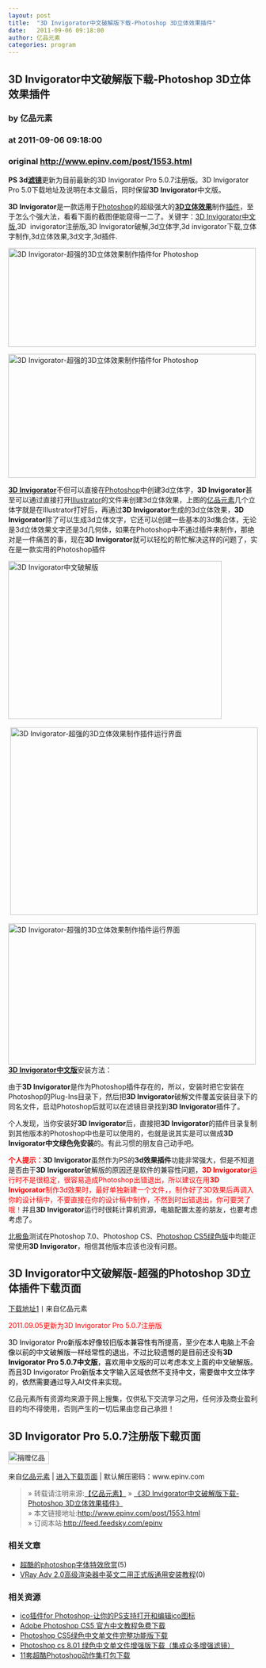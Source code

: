 ```yaml
---
layout: post
title:  "3D Invigorator中文破解版下载-Photoshop 3D立体效果插件"
date:   2011-09-06 09:18:00
author: 亿品元素
categories: program
---
```


## 3D Invigorator中文破解版下载-Photoshop 3D立体效果插件
### by 亿品元素
### at 2011-09-06 09:18:00
### original <http://www.epinv.com/post/1553.html>

<p><strong>PS 3d<span><a href="http://www.epinv.com/" title="滤镜">滤镜</a></span></strong>更新为目前最新的3D Invigorator Pro 5.0.7注册版。3D Invigorator Pro 5.0下载地址及说明在本文最后，同时保留<strong>3D Invigorator</strong>中文版。</p><p><strong>3D Invigorator</strong>是一款适用于<a href="http://www.epinv.com/post/717.html">Photoshop</a>的超级强大的<strong><a href="http://www.epinv.com/post/1553.html">3D立体效果</a></strong>制作<span><a href="http://www.epinv.com/" title="插件">插件</a></span>，至于怎么个强大法，看看下面的截图便能窥得一二了。关键字：<a href="http://www.epinv.com/post/1553.html">3D Invigorator中文版</a>,3D  invigorator注册版,3D Invigorator破解,3d立体字,3d invigorator下载,立体字制作,3d立体效果,3d文字,3d插件.</p><p><a href="http://www.epinv.com/post/1553.html"><img src="http://www.epinv.com/wp-content/uploads/img/a9c04054a951_72A0/3DInvigorator3DforPhotoshop.jpg" alt="3D Invigorator-超强的3D立体效果制作插件for Photoshop" width="500" height="200"></a></p><p><img src="http://www.epinv.com/wp-content/uploads/img/a9c04054a951_72A0/3DInvigorator3DforPhotoshop.png" alt="3D Invigorator-超强的3D立体效果制作插件for Photoshop" width="500" height="250"></p><p><strong><a href="http://www.epinv.com/post/1553.html">3D Invigorator</a></strong>不但可以直接在<span><a href="http://www.epinv.com/post/717.html" title="Photoshop">Photoshop</a></span>中创建3d立体字，<strong>3D Invigorator</strong>甚至可以通过直接打开<a href="http://www.epinv.com/post/718.html">Illustrator</a>的文件来创建3d立体效果，上图的<span><a href="http://www.epinv.com/" title="亿品元素">亿品元素</a></span>几个立体字就是在Illustrator打好后，再通过<strong>3D Invigorator</strong>生成的3d立体效果，<strong>3D Invigorator</strong>除了可以生成3d立体文字，它还可以创建一些基本的3d集合体，无论是3d立体效果文字还是3d几何体，如果在Photoshop中不通过插件来制作，那绝对是一件痛苦的事，现在<strong>3D Invigorator</strong>就可以轻松的帮忙解决这样的问题了，实在是一款实用的Photoshop插件</p><p><img src="http://www.epinv.com/wp-content/uploads/img/a9c04054a951_72A0/image.png" alt="3D Invigorator中文破解版" width="431" height="319"> </p><p> <a href="http://www.epinv.com/post/1553.html"><img src="http://www.epinv.com/wp-content/uploads/img/a9c04054a951_72A0/3DInvigorator3D.png" alt="3D Invigorator-超强的3D立体效果制作插件运行界面" width="500" height="379"></a></p><p><a href="http://www.epinv.com/post/1553.html"><img src="http://www.epinv.com/wp-content/uploads/img/a9c04054a951_72A0/ScreenShot00006.jpg" alt="3D Invigorator-超强的3D立体效果制作插件运行界面" width="500" height="285"></a><strong><a href="http://www.epinv.com/post/1553.html">3D Invigorator中文版</a></strong>安装方法：</p><p>由于<strong>3D Invigorator</strong>是作为Photoshop插件存在的，所以，安装时把它安装在Photoshop的Plug-Ins目录下，然后把<strong>3D Invigorator</strong>破解文件覆盖安装目录下的同名文件，启动Photoshop后就可以在滤镜目录找到<strong>3D Invigorator</strong>插件了。</p><p>个人发现，当你安装好<strong>3D Invigorator</strong>后，直接把<strong>3D Invigorator</strong>的插件目录复制到其他版本的Photoshop中也是可以使用的，也就是说其实是可以做成<strong>3D Invigorator中文绿色免安装</strong>的。有此习惯的朋友自己动手吧。</p><p><strong><span style="color:#ff0000">个人提示：</span>3D Invigorator</strong>虽然作为PS的<strong>3d效果插件</strong>功能非常强大，但是不知道是否由于<strong>3D Invigorator</strong>破解版的原因还是软件的兼容性问题，<span style="color:#ff0000"><strong>3D Invigorator</strong>运行时不是很稳定，很容易造成Photoshop出错退出，所以建议在用<strong>3D Invigorator</strong>制作3d效果时，最好单独新建一个文件，，制作好了3D效果后再调入你的设计稿中，不要直接在你的设计稿中制作，不然到时出错退出，你可要哭了哦！</span>并且<strong>3D Invigorator</strong>运行时很耗计算机资源，电脑配置太差的朋友，也要考虑考虑了。</p><p><span><a href="http://www.epinv.com/" title="北极鱼">北极鱼</a></span>测试在Photoshop 7.0、Photoshop CS、<a href="http://www.epinv.com/post/717.html">Photoshop CS5绿色版</a>中均能正常使用<strong>3D Invigorator</strong>，相信其他版本应该也没有问题。</p><h2>3D Invigorator中文破解版-超强的Photoshop 3D立体插件下载页面</h2><p><a href="http://down.qiannao.com/space/file/jxyun99/share/2010/10/24/3d-7acb-4f53-6548-679c-63d2-4ef6for-0020PS.rar/.page" rel="nofollow">下载地址1</a>丨来自亿品元素</p><p><span style="color:#ff0000">2011.09.05更新为3D Invigorator Pro 5.0.7注册版</span></p><p><span style="color:#000000">3D Invigorator Pro新版本好像较旧版本兼容性有所提高，至少在本人电脑上不会像以前的中文破解版一样经常性的退出，不过比较遗憾的是目前还没有<strong>3D Invigorator Pro 5.0.7中文版</strong>，喜欢用中文版的可以考虑本文上面的中文破解版。而且3D Invigorator Pro新版本文字输入区域依然不支持中文，需要做中文立体字的，依然需要通过导入AI文件来实现。</span></p><p>亿品元素所有资源均来源于网上搜集，仅供私下交流学习之用，任何涉及商业盈利目的均不得使用，否则产生的一切后果由您自己承担！</p><h2>3D Invigorator Pro 5.0.7注册版下载页面</h2><div><p><a href="https://mai.alipay.com/p.htm?id=2011092200611836" rel="nofollow"><img src="http://www.epinv.com/wp-content/themes/ep/img/juanzeng.png" alt="捐赠亿品元素" width="82" height="26"></a><p></p> 来自<a href="http://www.epinv.com">亿品元素</a> | <a href="http://www.epinv.com/download?id=1553" rel="nofollow">进入下载页面</a> | 默认解压密码：www.epinv.com</p></div><blockquote><div> » 转载请注明来源:<a title="亿品元素设计资源" href="http://www.epinv.com/">【亿品元素】</a> » <a rel="bookmark" title="3D Invigorator中文破解版下载-Photoshop 3D立体效果插件" href="http://www.epinv.com/post/1553.html">《3D Invigorator中文破解版下载-Photoshop 3D立体效果插件》</a></div><div> » 本文链接地址:<a rel="bookmark" title="3D Invigorator中文破解版下载-Photoshop 3D立体效果插件" href="http://www.epinv.com/post/1553.html">http://www.epinv.com/post/1553.html</a></div><div> » 订阅本站:<a title="亿品元素设计资源" href="http://feed.feedsky.com/epinv">http://feed.feedsky.com/epinv</a></div></blockquote><h3>相关文章</h3><ul><li><a href="http://www.epinv.com/post/2121.html" title="超酷的photoshop字体特效欣赏 2011.02.13">超酷的photoshop字体特效欣赏</a>(5)</li><li><a href="http://www.epinv.com/post/2020.html" title="VRay Adv 2.0高级渲染器中英文二用正式版通用安装教程 2011.01.12">VRay Adv 2.0高级渲染器中英文二用正式版通用安装教程</a>(0)</li></ul><div><h3>相关资源</h3><ul><li><a title="ico插件for Photoshop-让你的PS支持打开和编辑ico图标" href="http://www.epinv.com/post/2692.html" rel="bookmark">ico插件for Photoshop-让你的PS支持打开和编辑ico图标</a></li><li><a title="Adobe Photoshop CS5 官方中文教程免费下载" href="http://www.epinv.com/post/2714.html" rel="bookmark">Adobe Photoshop CS5 官方中文教程免费下载</a></li><li><a title="Photoshop CS5绿色中文单文件完整功能版下载" href="http://www.epinv.com/post/370.html" rel="bookmark">Photoshop CS5绿色中文单文件完整功能版下载</a></li><li><a title="Photoshop cs 8.01 绿色中文单文件增强版下载（集成众多增强滤镜）" href="http://www.epinv.com/post/2715.html" rel="bookmark">Photoshop cs 8.01 绿色中文单文件增强版下载（集成众多增强滤镜）</a></li><li><a title="11套超酷Photoshop动作集打包下载" href="http://www.epinv.com/post/2767.html" rel="bookmark">11套超酷Photoshop动作集打包下载</a></li></ul></div><img src="http://www1.feedsky.com/t1/561399725/epinv/feedsky/s.gif?r=http://www.epinv.com/post/1553.html" border="0" height="0" width="0">